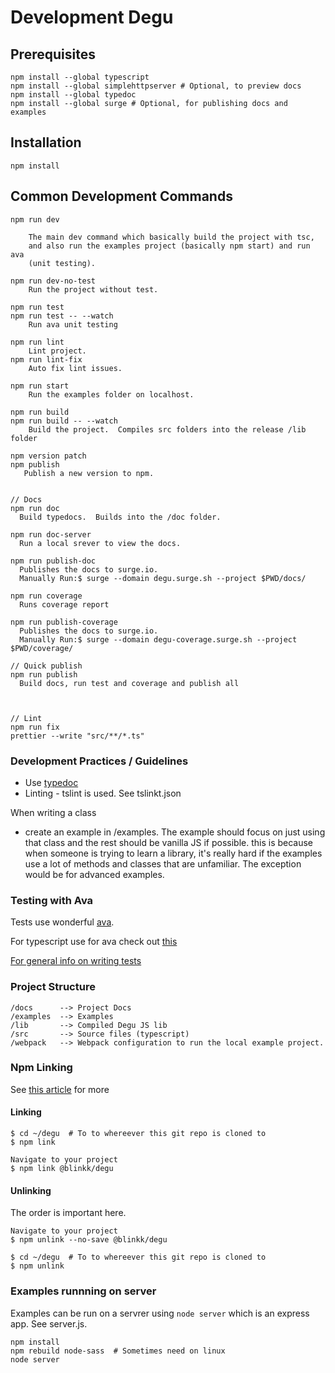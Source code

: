 # Development Degu


## Prerequisites
```
npm install --global typescript
npm install --global simplehttpserver # Optional, to preview docs
npm install --global typedoc
npm install --global surge # Optional, for publishing docs and examples
```

## Installation
```
npm install
```

## Common Development Commands
```
npm run dev

    The main dev command which basically build the project with tsc,
    and also run the examples project (basically npm start) and run ava
    (unit testing).

npm run dev-no-test
    Run the project without test.

npm run test
npm run test -- --watch
    Run ava unit testing

npm run lint
    Lint project.
npm run lint-fix
    Auto fix lint issues.

npm run start
    Run the examples folder on localhost.

npm run build
npm run build -- --watch
    Build the project.  Compiles src folders into the release /lib folder

npm version patch
npm publish
   Publish a new version to npm.


// Docs
npm run doc
  Build typedocs.  Builds into the /doc folder.

npm run doc-server
  Run a local srever to view the docs.

npm run publish-doc
  Publishes the docs to surge.io.
  Manually Run:$ surge --domain degu.surge.sh --project $PWD/docs/

npm run coverage
  Runs coverage report

npm run publish-coverage
  Publishes the docs to surge.io.
  Manually Run:$ surge --domain degu-coverage.surge.sh --project $PWD/coverage/

// Quick publish
npm run publish
  Build docs, run test and coverage and publish all



// Lint
npm run fix
prettier --write "src/**/*.ts"

```


### Development Practices / Guidelines

- Use [typedoc](https://typedoc.org/guides/doccomments/)
- Linting - tslint is used.  See tslinkt.json

When writing a class
- create an example in /examples.  The example should focus on just using that
  class and the rest should be vanilla JS if possible.  this is because when
  someone is trying to learn a library, it's really hard if the examples use a
  lot of methods and classes that are unfamiliar.  The exception would be
  for advanced examples.


### Testing with Ava
Tests use wonderful [ava](https://github.com/avajs/ava).

For typescript use for ava check out [this](https://github.com/avajs/ava/blob/master/docs/recipes/typescript.md)

[For general info on writing tests](https://github.com/avajs/ava/blob/master/docs/01-writing-tests.md)



### Project Structure
```
/docs      --> Project Docs
/examples  --> Examples
/lib       --> Compiled Degu JS lib
/src       --> Source files (typescript)
/webpack   --> Webpack configuration to run the local example project.
```


### Npm Linking

See [this article](https://dev.to/erinbush/npm-linking-and-unlinking-2h) for more

#### Linking

```
$ cd ~/degu  # To to whereever this git repo is cloned to
$ npm link

Navigate to your project
$ npm link @blinkk/degu

```
#### Unlinking
The order is important here.
```
Navigate to your project
$ npm unlink --no-save @blinkk/degu

$ cd ~/degu  # To to whereever this git repo is cloned to
$ npm unlink
```


### Examples runnning on server
Examples can be run on a servrer using `node server` which is an express
app.   See server.js.

```
npm install
npm rebuild node-sass  # Sometimes need on linux
node server
```